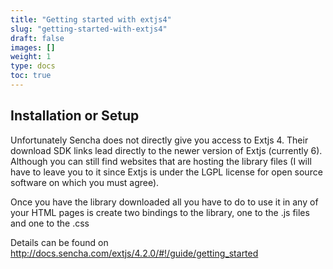 ```yaml
---
title: "Getting started with extjs4"
slug: "getting-started-with-extjs4"
draft: false
images: []
weight: 1
type: docs
toc: true
---
```


## Installation or Setup
Unfortunately Sencha does not directly give you access to Extjs 4.
Their download SDK links lead directly to the newer version of Extjs (currently 6).
Although you can still find websites that are hosting the library files (I will have to leave you to it since Extjs is under the LGPL license for open source software on which you must agree).

Once you have the library downloaded all you have to do to use it in any of your HTML pages is create two bindings to the library, one to the .js files and one to the .css

Details can be found on http://docs.sencha.com/extjs/4.2.0/#!/guide/getting_started

